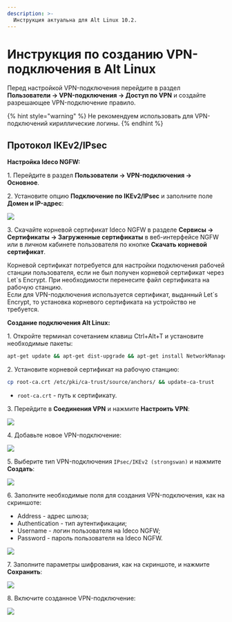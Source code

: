 ```yaml
---
description: >-
  Инструкция актуальна для Alt Linux 10.2.
---
```


# Инструкция по созданию VPN-подключения в Alt Linux

Перед настройкой VPN-подключения перейдите в раздел **Пользователи -> VPN-подключения -> Доступ по VPN** и создайте разрешающее VPN-подключение правило.

{% hint style="warning" %}
Не рекомендуем использовать для VPN-подключений кириллические логины.
{% endhint %}

## Протокол IKEv2/IPsec

**Настройка Ideco NGFW:**

1\. Перейдите в раздел **Пользователи -> VPN-подключения -> Основное**.

2\. Установите опцию **Подключение по IKEv2/IPsec** и заполните поле **Домен и IP-адрес**:

![](/.gitbook/assets/vpn-authorization8.png)

3\. Скачайте корневой сертификат Ideco NGFW в разделе **Сервисы -> Сертификаты -> Загруженные сертификаты** в веб-интерфейсе NGFW или в личном кабинете пользователя по кнопке **Скачать корневой сертификат**.

Корневой сертификат потребуется для настройки подключения рабочей станции пользователя, если не был получен корневой сертификат через Let\`s Encrypt. При необходимости перенесите файл сертификата на рабочую станцию.\
Если для VPN-подключения используется сертификат, выданный Let\`s Encrypt, то установка корневого сертификата на устройство не требуется.

**Cоздание подключения Alt Linux:**

1\. Откройте терминал сочетанием клавиш Ctrl+Alt+T и установите необходимые пакеты:

```bash
apt-get update && apt-get dist-upgrade && apt-get install NetworkManager-strongswan NetworkManager-strongswan-gnome strongswan strongswan-charon-nm strongswan-testing
```

2\. Установите корневой сертификат на рабочую станцию:

```bash
cp root-ca.crt /etc/pki/ca-trust/source/anchors/ && update-ca-trust
```

* `root-ca.crt` - путь к сертификату.

3\. Перейдите в **Соединения VPN** и нажмите **Настроить VPN**:

![](/.gitbook/assets/connection-for-alt-linux.png)

4\. Добавьте новое VPN-подключение:

![](/.gitbook/assets/connection-for-alt-linux1.png)

5\. Выберите тип VPN-подключения `IPsec/IKEv2 (strongswan)` и нажмите **Создать**:

![](/.gitbook/assets/connection-for-alt-linux2.png.png)

6\. Заполните необходимые поля для создания VPN-подключения, как на скриншоте:

* Address - адрес шлюза;
* Authentication - тип аутентификации;
* Username - логин пользователя на Ideco NGFW;
* Password - пароль пользователя на Ideco NGFW.

![](/.gitbook/assets/connection-for-alt-linux3.png.png)

7\. Заполните параметры шифрования, как на скриншоте, и нажмите **Сохранить**:

![](/.gitbook/assets/connection-for-alt-linux4.png.png)

8\. Включите созданное VPN-подключение:

![](/.gitbook/assets/connection-for-alt-linux5.png.png)

</details>